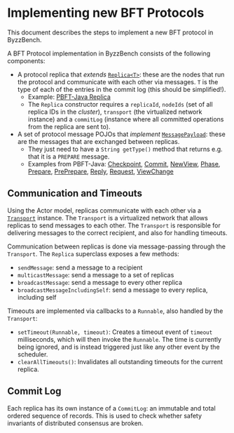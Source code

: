 # Implementing new BFT Protocols

This document describes the steps to implement a new BFT protocol in ByzzBench.

A BFT Protocol implementation in ByzzBench consists of the following components:

- A protocol replica that *extends* [`Replica<T>`](../simulator/src/main/java/byzzbench/simulator/Replica.java): these
  are the nodes that run the protocol and communicate with each other
  via messages. `T` is the type of each of the entries in the commit log (this should be simplified!).
    - Example: [PBFT-Java Replica](../simulator/src/main/java/byzzbench/simulator/protocols/pbft_java/PbftReplica.java)
    - The `Replica` constructor requires a `replicaId`, `nodeIds` (set of all replica IDs in the
      *cluster*), `transport` (the virtualized network instance) and a `commitLog` (instance where all committed
      operations from the replica are sent to).
- A set of protocol message POJOs that
  *implement* [`MessagePayload`](../simulator/src/main/java/byzzbench/simulator/transport/MessagePayload.java): these
  are the messages that are exchanged between
  replicas.
    - They just need to have a `String getType()` method that returns e.g. that it is a `PREPARE` message.
    - Examples from
      PBFT-Java: [Checkpoint](../simulator/src/main/java/byzzbench/simulator/protocols/pbft_java/message/CheckpointMessage.java), [Commit](../simulator/src/main/java/byzzbench/simulator/protocols/pbft_java/message/CommitMessage.java), [NewView](../simulator/src/main/java/byzzbench/simulator/protocols/pbft_java/message/NewViewMessage.java), [Phase](../simulator/src/main/java/byzzbench/simulator/protocols/pbft_java/message/PhaseMessage.java), [Prepare](../simulator/src/main/java/byzzbench/simulator/protocols/pbft_java/message/PrepareMessage.java), [PrePrepare](../simulator/src/main/java/byzzbench/simulator/protocols/pbft_java/message/PrePrepareMessage.java), [Reply](../simulator/src/main/java/byzzbench/simulator/protocols/pbft_java/message/ReplyMessage.java), [Request](../simulator/src/main/java/byzzbench/simulator/protocols/pbft_java/message/RequestMessage.java), [ViewChange](../simulator/src/main/java/byzzbench/simulator/protocols/pbft_java/message/ViewChangeMessage.java)

## Communication and Timeouts

Using the Actor model, replicas communicate with each other via
a [`Transport`](../simulator/src/main/java/byzzbench/simulator/transport) instance.
The `Transport` is a virtualized network that allows replicas to send messages to each other.
The `Transport` is responsible for delivering messages to the correct recipient, and also for handling timeouts.

Communication between replicas is done via message-passing through the `Transport`. The `Replica` superclass exposes a
few methods:

- `sendMessage`: send a message to a recipient
- `multicastMessage`: send a message to a set of replicas
- `broadcastMessage`: send a message to every other replica
- `broadcastMessageIncludingSelf`: send a message to every replica, including self

Timeouts are implemented via callbacks to a `Runnable`, also handled by the `Transport`:

- `setTimeout(Runnable, timeout)`: Creates a timeout event of `timeout` milliseconds, which will then invoke
  the `Runnable`. The time is currently being ignored, and is instead triggered just like any other event by the
  scheduler.
- `clearAllTimeouts()`: Invalidates all outstanding timeouts for the current replica.

## Commit Log

Each replica has its own instance of a `CommitLog`: an immutable and total ordered sequence of records. This is used to
check whether safety invariants of distributed consensus are broken.
